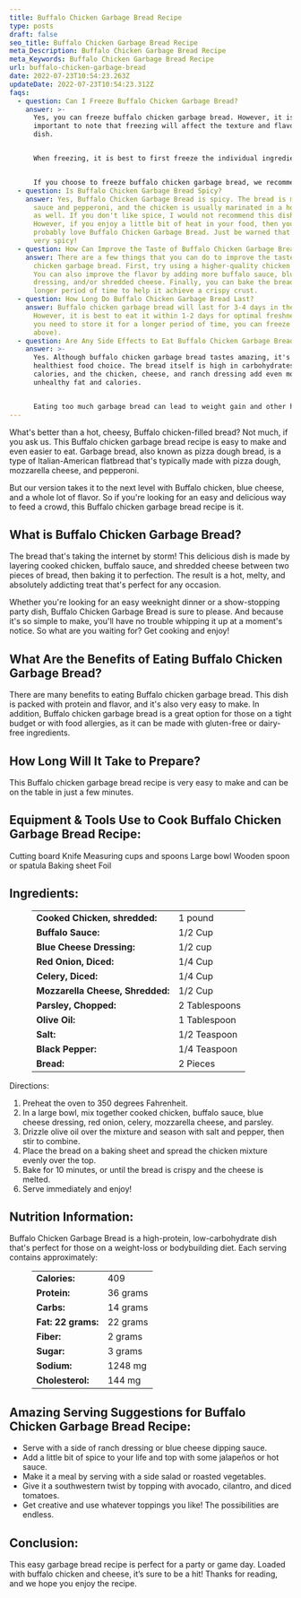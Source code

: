 ```yaml
---
title: Buffalo Chicken Garbage Bread Recipe
type: posts
draft: false
seo_title: Buffalo Chicken Garbage Bread Recipe
meta_Description: Buffalo Chicken Garbage Bread Recipe
meta_Keywords: Buffalo Chicken Garbage Bread Recipe
url: buffalo-chicken-garbage-bread
date: 2022-07-23T10:54:23.263Z
updateDate: 2022-07-23T10:54:23.312Z
faqs:
  - question: Can I Freeze Buffalo Chicken Garbage Bread?
    answer: >-
      Yes, you can freeze buffalo chicken garbage bread. However, it is
      important to note that freezing will affect the texture and flavor of the
      dish.


      When freezing, it is best to first freeze the individual ingredients separately. Once they are frozen, you can then combine them in a freezer-safe container or bag. Be sure to label the dish with the date so that you can keep track of how long it has been in the freezer.


      If you choose to freeze buffalo chicken garbage bread, we recommend heating it up in an oven or microwave before eating. This will help to restore some of its original flavor and texture. Enjoy!
  - question: Is Buffalo Chicken Garbage Bread Spicy?
    answer: Yes, Buffalo Chicken Garbage Bread is spicy. The bread is made with hot
      sauce and pepperoni, and the chicken is usually marinated in a hot sauce
      as well. If you don't like spice, I would not recommend this dish.
      However, if you enjoy a little bit of heat in your food, then you'll
      probably love Buffalo Chicken Garbage Bread. Just be warned that it is
      very spicy!
  - question: How Can Improve the Taste of Buffalo Chicken Garbage Bread?
    answer: There are a few things that you can do to improve the taste of Buffalo
      chicken garbage bread. First, try using a higher-quality chicken salad.
      You can also improve the flavor by adding more buffalo sauce, blue cheese
      dressing, and/or shredded cheese. Finally, you can bake the bread for a
      longer period of time to help it achieve a crispy crust.
  - question: How Long Do Buffalo Chicken Garbage Bread Last?
    answer: Buffalo chicken garbage bread will last for 3-4 days in the fridge.
      However, it is best to eat it within 1-2 days for optimal freshness. If
      you need to store it for a longer period of time, you can freeze it (see
      above).
  - question: Are Any Side Effects to Eat Buffalo Chicken Garbage Bread?
    answer: >-
      Yes. Although buffalo chicken garbage bread tastes amazing, it's not the
      healthiest food choice. The bread itself is high in carbohydrates and
      calories, and the chicken, cheese, and ranch dressing add even more
      unhealthy fat and calories.


      Eating too much garbage bread can lead to weight gain and other health problems like heart disease and diabetes. So if you're looking for a delicious but unhealthy snack, buffalo chicken garbage bread is definitely the way to go. But be careful not to overindulge!
---
```

What's better than a hot, cheesy, Buffalo chicken-filled bread? Not much, if you ask us. This Buffalo chicken garbage bread recipe is easy to make and even easier to eat. Garbage bread, also known as pizza dough bread, is a type of Italian-American flatbread that's typically made with pizza dough, mozzarella cheese, and pepperoni. 

But our version takes it to the next level with Buffalo chicken, blue cheese, and a whole lot of flavor. So if you're looking for an easy and delicious way to feed a crowd, this Buffalo chicken garbage bread recipe is it.

## **What is Buffalo Chicken Garbage Bread?**

The bread that's taking the internet by storm! This delicious dish is made by layering cooked chicken, buffalo sauce, and shredded cheese between two pieces of bread, then baking it to perfection. The result is a hot, melty, and absolutely addicting treat that's perfect for any occasion.

Whether you're looking for an easy weeknight dinner or a show-stopping party dish, Buffalo Chicken Garbage Bread is sure to please. And because it's so simple to make, you'll have no trouble whipping it up at a moment's notice. So what are you waiting for? Get cooking and enjoy!

## **What Are the Benefits of Eating Buffalo Chicken Garbage Bread?**

There are many benefits to eating Buffalo chicken garbage bread. This dish is packed with protein and flavor, and it's also very easy to make. In addition, Buffalo chicken garbage bread is a great option for those on a tight budget or with food allergies, as it can be made with gluten-free or dairy-free ingredients.

## **How Long Will It Take to Prepare?**

This Buffalo chicken garbage bread recipe is very easy to make and can be on the table in just a few minutes. 

## **Equipment & Tools Use to Cook Buffalo Chicken Garbage Bread Recipe:**

Cutting board
Knife
Measuring cups and spoons
Large bowl
Wooden spoon or spatula
Baking sheet 
Foil

## **Ingredients:**

<figure class="wp-block-table is-style-stripes">
  <table>
    <tbody>
      <tr>
        <td>
          <strong>Cooked Chicken, shredded:</strong>
        </td>
        <td>1 pound</td>
      </tr>
      <tr>
        <td>
          <strong>Buffalo Sauce:</strong>
        </td>
        <td>1/2 Cup </td>
      </tr>
      <tr>
        <td>
          <strong>Blue Cheese Dressing:</strong>
        </td>
        <td>1/2 cup<tr>
        <td>
          <strong>Red Onion, Diced:</strong>
        </td>
        <td>1/4 Cup</td>
     </tr>
      <tr>
        <td>
          <strong>Celery, Diced:</strong>
        </td>
        <td>1/4 Cup</td>
      </tr>
<tr>
        <td>
          <strong>Mozzarella Cheese, Shredded:</strong>
        </td>
        <td>1/2 Cup<tr>
        <td>
          <strong>Parsley, Chopped:</strong>
        </td>
        <td>2 Tablespoons</td>
      </tr>
<tr>
        <td>
          <strong>Olive Oil:</strong>
        </td>
        <td>1 Tablespoon</td>
      </tr>
      <tr>
        <td>
          <strong>Salt:</strong>
        </td>
        <td>1/2 Teaspoon</td>
      </tr>
<tr>
        <td>
          <strong>Black Pepper:</strong>
        </td>
        <td>1/4 Teaspoon</td>
      </tr>
      <tr>
        <td>
          <strong>Bread:</strong>
        </td>
        <td>2 Pieces</td>
      </tr>
    </tbody>
  </table>
</figure>

Directions:

1. Preheat the oven to 350 degrees Fahrenheit.
2. In a large bowl, mix together cooked chicken, buffalo sauce, blue cheese dressing, red onion, celery, mozzarella cheese, and parsley.
3. Drizzle olive oil over the mixture and season with salt and pepper, then stir to combine.
4. Place the bread on a baking sheet and spread the chicken mixture evenly over the top.
5. Bake for 10 minutes, or until the bread is crispy and the cheese is melted.
6. Serve immediately and enjoy!

## **Nutrition Information:**

Buffalo Chicken Garbage Bread is a high-protein, low-carbohydrate dish that's perfect for those on a weight-loss or bodybuilding diet. Each serving contains approximately: 

<figure class="wp-block-table is-style-stripes">
  <table> 
    <tbody>
<tr>
        <td>
          <strong>Calories:</strong>
        </td>
        <td>409</td>
      </tr>
      <tr>
        <td>
          <strong>Protein:</strong>
        </td>
        <td>36 grams</td>
      </tr>
      <tr>
        <td>
          <strong>Carbs:</strong>
        </td>
        <td>14 grams</td>
      </tr>
      <tr>
        <td>
          <strong>Fat: 22 grams:</strong>
        </td>
        <td>22 grams</td>
      </tr>
<tr>
        <td>
          <strong>Fiber:</strong>
        </td>
        <td>2 grams</td>
      </tr>
<tr>
        <td>
          <strong>Sugar:</strong>
        </td>
        <td>3 grams</td>
     </tr>
<tr>
        <td>
          <strong>Sodium:</strong>
        </td>
        <td>1248 mg</td>
     </tr>
<tr>
        <td>
          <strong>Cholesterol:</strong>
        </td>
        <td>144 mg</td>
     </tr>
    </tbody>
  </table>
</figure>

## **Amazing Serving Suggestions for Buffalo Chicken Garbage Bread Recipe:**

* Serve with a side of ranch dressing or blue cheese dipping sauce.
* Add a little bit of spice to your life and top with some jalapeños or hot sauce.
* Make it a meal by serving with a side salad or roasted vegetables.
* Give it a southwestern twist by topping with avocado, cilantro, and diced tomatoes.
* Get creative and use whatever toppings you like! The possibilities are endless.

## **Conclusion:**

This easy garbage bread recipe is perfect for a party or game day. Loaded with buffalo chicken and cheese, it’s sure to be a hit! Thanks for reading, and we hope you enjoy the recipe.